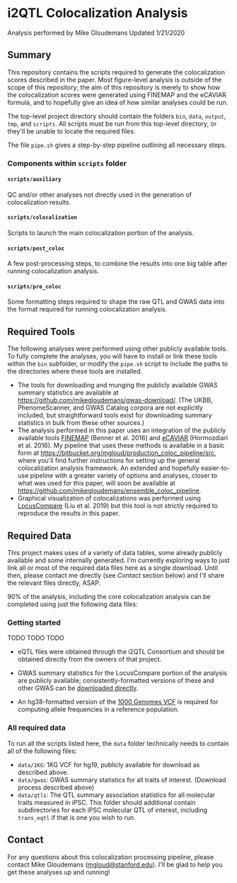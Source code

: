 # i2QTL Colocalization Analysis

Analysis performed by Mike Gloudemans
Updated 1/21/2020

## Summary

This repository contains the scripts required to generate the colocalization scores described in the paper.
Most figure-level analysis is outside of the scope of this repository; the aim of this repository is merely
to show how the colocalization scores were generated using FINEMAP and the eCAVIAR formula, and to hopefully
give an idea of how similar analyses could be run.

The top-level project directory should contain the folders `bin`, `data`, `output`, `tmp`, and `scripts`. All scripts must be
run from this top-level directory, or they'll be unable to locate the required files.

The file `pipe.sh` gives a step-by-step pipeline outlining all necessary steps.

### Components within `scripts` folder

#### `scripts/auxiliary`

QC and/or other analyses not directly used in the generation of colocalization results.

#### `scripts/colocalization`

Scripts to launch the main colocalization portion of the analysis.

#### `scripts/post_coloc`

A few post-processing steps, to combine the results into one big table after running colocalization
analysis.

#### `scripts/pre_coloc`

Some formatting steps required to shape the raw QTL and GWAS data into the format required for running
colocalization analysis.

## Required Tools

The following analyses were performed using other publicly available tools. To fully complete the
analyses, you will have to install or link these tools within the `bin` subfolder, or modify the
`pipe.sh` script to include the paths to the directories where these tools are installed.

* The tools for downloading and munging the publicly available GWAS summary statistics
are available at https://github.com/mikegloudemans/gwas-download/. (The UKBB, PhenomeScanner, and
GWAS Catalog corpora are not explicitly included, but straightforward tools exist for downloading
summary statistics in bulk from these other sources.)
* The analysis performed in this paper uses an integration of the publicly available tools [FINEMAP](http://www.christianbenner.com/) (Benner et al. 2016)
and [eCAVIAR](http://zarlab.cs.ucla.edu/tag/ecaviar/) (Hormozdiari et al. 2016). My pipeline that uses these methods is available in a basic form
at https://bitbucket.org/mgloud/production_coloc_pipeline/src, where you'll find further instructions for setting up the general colocalization analysis
framework. An extended and hopefully easier-to-use pipeline with a greater variety of options and analyses, closer to what was used for this
paper, will soon be available at https://github.com/mikegloudemans/ensemble_coloc_pipeline.
* Graphical visualization of colocalizations was performed using [LocusCompare](https://locuscompare.com) (Liu et al. 2019)
but this tool is not strictly required to reproduce the results in this paper.

## Required Data

This project makes uses of a variety of data tables, some already publicly available
and some internally generated. I'm currently exploring ways to just link all or most of the required
data files here as a single download. Until then, please contact me directly (see _Contact_ section below) and I'll share 
the relevant files directly, ASAP.

90% of the analysis, including the core colocalization analysis can be completed using just the following
data files:

### Getting started
TODO TODO TODO

* eQTL files were obtained through the i2QTL Consortium and should be obtained directly from the owners
of that project.
* GWAS summary statistics for the LocusCompare portion of the analysis are publicly available; consistently-formatted versions of these and other GWAS can be [downloaded directly](https://github.com/mikegloudemans/gwas-download).

* An hg38-formatted version of the [1000 Genomes VCF](http://ftp.1000genomes.ebi.ac.uk/vol1/ftp/release/20130502/supporting/GRCh38_positions/)
is required for computing allele frequencies in a reference population.

### All required data

To run all the scripts listed here, the `data` folder technically needs to contain all of the following files:

* `data/1KG`: 1KG VCF for hg19, publicly available for download as described above.
* `data/gwas`: GWAS summary statistics for all traits of interest. (Download process described above)
* `data/qtls`: The QTL summary association statistics for all molecular traits measured in iPSC.
This folder should additional contain subdirectories for each iPSC molecular QTL of interest, including
`trans_eqtl` if that is one you wish to run.

## Contact

For any questions about this colocalization processing pipeline, 
please contact Mike Gloudemans (mgloud@stanford.edu). I'll be glad to help you get these analyses up and running!

